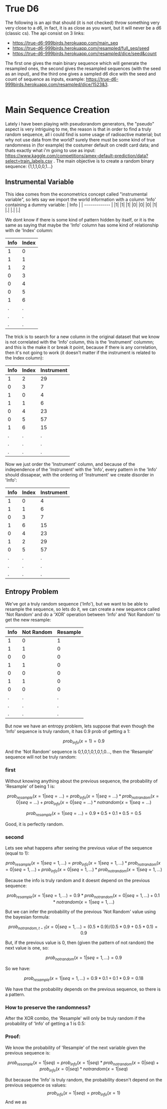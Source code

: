 # True D6

The following is an api that should (it is not checked) throw something very very close to a d6, in fact, it is as close as you want, but it will never be a d6 (classic cs). The api consist on 3 links: 
  - https://true-d6-999birds.herokuapp.com/main_seq 
  - https://true-d6-999birds.herokuapp.com/resampled/full_seq/seed
  - https://true-d6-999birds.herokuapp.com/resampled/dice/seed&count <br/>
 
The first one gives the main binary sequence which will generate the resampled ones, the second gives the resampled sequences (with the seed as an input), and the third one gives a sampled d6 dice with the seed and count of sequence as inputs, example: https://true-d6-999birds.herokuapp.com/resampled/dice/1523&3.
<br><br>


# Main Sequence Creation
Lately i have been playing with pseudorandom generators, the "pseudo" aspect is very intriguing to me, the reason is that in order to find a truly random sequence, all i could find is some usage of radioactive material; but why not use data from the world? surely there must be some kind of true randomness in (for example) the costumer default on credit card data; and thats exactly what i'm going to use as input: https://www.kaggle.com/competitions/amex-default-prediction/data?select=train_labels.csv .
The main objective is to create a random binary sequence: {1,1,1,0,0,1...}

## Instrumental Variable

This idea comes from the econometrics concept called "instrumental variable", so lets say we import the world information with a column 'Info' containing a dummy variable:
| Info          | 
| ------------- | 
|1| 
|1| 
|1|
|0|
|0|
|0|
|1|
|.|
|.|
|.|

We dont know if there is some kind of pattern hidden by itself, or it is the same as saying that maybe the 'Info' column has some kind of relationship with de 'Index' column:

| Info          | Index|
| ------------- | ------------- | 
|1|0| 
|1|1|
|1|2|
|0|3|
|0|4|
|0|5|
|1|6|
|.|.|
|.|.|
|.|.|

The trick is to search for a new column in the original dataset that we know is not correlated with the 'Info' column, this is the 'Instrument' colummn; and this is the make it or break it point, because if there is any correlation, then it's not going to work (it doesn't matter if the instrument is related to the Index column):

| Info          | Index| Instrument|
| ------------- | ------------- | ------------- | 
|1|2|29|
|0|3|7|
|1|0|4|
|1|1|6|
|0|4|23|
|0|5|57|
|1|6|15|
|.|.|.|
|.|.|.|
|.|.|.| 


Now we just order the 'Instrument' column, and because of the independence of the 'Instrument' with the 'Info', every pattern in the 'Info' should dissapear, with the ordering of 'Instrument' we create disorder in 'Info':

| Info          | Index| Instrument|
| ------------- | ------------- | ------------- | 
|1|0|4|
|1|1|6|
|0|3|7|
|1|6|15|
|0|4|23|
|1|2|29|
|0|5|57|
|.|.|.|
|.|.|.|
|.|.|.| 


## Entropy Problem

We've got a truly random sequence ('Info'), but we want to be able to resample the sequence, so lets do it, we can create a new sequence called 'Not Random' and do a 'XOR' operation between 'Info' and 'Not Random' to get the new resample:

| Info          | Not Random| Resample|
| ------------- | ------------- | ------------- | 
|1|0|1|
|1|1|0|
|0|0|0|
|1|1|0|
|0|0|0|
|1|1|0|
|0|0|0|
|.|.|.|
|.|.|.|
|.|.|.|

But now we have an entropy problem, lets suppose that even though the 'Info' sequence is truly random, it has 0.9 prob of getting a 1:

$$prob_{info}(x=1)=0.9$$

And the 'Not Random' sequence is 0,1,0,1,0,1,0,1,0..., then the 'Resample' sequence will not be truly random: 

### first

Without knowing anything about the previous sequence, the probability of 'Resample' of being 1 is:

$$prob_{resample}(x=1|seq={...})=prob_{info}(x=1|seq={...})*prob_{notrandom}(x=0|seq={...})+prob_{info}(x=0|seq={...})*notrandom(x=1|seq={...})$$

$$prob_{resample}(x=1|seq={...})=0.9*0.5+0.1*0.5=0.5$$

Good, it is perfectly random.

### second

Lets see what happens after seeing the previous value of the sequence (equal to 1):

$$prob_{resample}(x=1|seq={1,...})=prob_{info}(x=1|seq={1,...})*prob_{notrandom}(x=0|seq={1,...})+prob_{info}(x=0|seq={1,...})*prob_{notrandom}(x=1|seq={1,...})$$

Because the info is truly random and it doesnt depend on the previous sequence:

$$prob_{resample}(x=1|seq={1,...})=0.9*prob_{notrandom}(x=0|seq={1,...})+0.1*notrandom(x=1|seq={1,...})$$ 

But we can infer the probability of the previous 'Not Random' value using the bayesian formula:

$$prob_{notrandom,t-1}(x=0|seq={1,...})=(0.5*0.9)/(0.5*0.9+0.5*0.1)=0.9$$

But, if the previous value is 0, then (given the pattern of not random) the next value is one, so:

$$prob_{notrandom}(x=1|seq={1,...})=0.9$$

So we have:

$$prob_{resample}(x=1|seq={1,...})=0.9*0.1+0.1*0.9=0.18$$ 

We have that the probability depends on the previous sequence, so there is a pattern.


### How to preserve the randomness?
After the XOR combo, the 'Resample' will only be truly random if the probability of 'Info' of getting a 1 is 0.5:
### Proof: 

We know the probability of 'Resample' of the next variable given the previous sequence is:
  
$$prob_{resample}(x=1|seq)=prob_{info}(x=1|seq)*prob_{notrandom}(x=0|seq)+prob_{info}(x=0|seq)*notrandom(x=1|seq)$$

But because the 'Info' is truly random, the probability doesn't depend on the previous sequence os values:
$$prob_{info}(x=1|seq)=prob_{info}(x=1)$$
And we as
  
 
